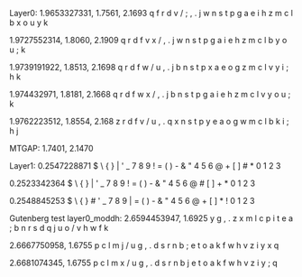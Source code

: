 Layer0:
1.9653327331, 1.7561, 2.1693
q f r d v / ; , . j
w n s t p g a e i h
z m c l b x o u y k

1.9727552314, 1.8060, 2.1909
q r d f v x / , . j
w n s t p g a i e h
z m c l b y o u ; k

1.9739191922, 1.8513, 2.1698
q r d f w / u , . j
b n s t p x a e o g
z m c l v y i ; h k

1.974432971, 1.8181, 2.1668
q r d f w x / , . j
b n s t p g a i e h
z m c l v y o u ; k

1.9762223512, 1.8554, 2.168
z r d f v / u , . q
x n s t p y e a o g
w m c l b k i ; h j

MTGAP: 1.7401, 2.1470

Layer1:
0.2547228871
$ \ { } | ' _ 7 8 9
! = ( ) - & " 4 5 6
@ + [ ] # * 0 1 2 3

0.2523342364
$ \ { } | ' _ 7 8 9
! = ( ) - & " 4 5 6
@ # [ ] + * 0 1 2 3

0.2548845253
$ \ { } # ' _ 7 8 9
| = ( ) - & " 4 5 6
@ + [ ] * ! 0 1 2 3

Gutenberg test layer0_moddh:
2.6594453947, 1.6925
y g , . z x m l c p
i t e a ; b n r s d
q j u o / v h w f k

2.6667750958, 1.6755
p c l m j / u g , .
d s r n b ; e t o a
k f w h v z i y x q

2.6681074345, 1.6755
p c l m x / u g , .
d s r n b j e t o a
k f w h v z i y ; q
